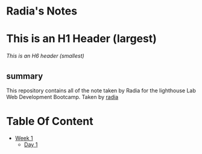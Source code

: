 # Radia's Notes
# This is an H1 Header (largest)
###### This is an H6 header (smallest)
## summary
This repository contains all of the note taken by Radia for the lighthouse Lab Web Development Bootcamp.
Taken by [radia](https://github.com/Radia731/lighthouse-web-notes)
# Table Of Content
* [Week 1](/Week_1)
   * [Day 1](/Day_1)
